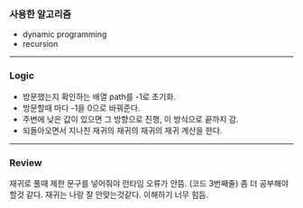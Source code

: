 ### 사용한 알고리즘
* dynamic programming
* recursion
_____________________________________________________
### Logic
* 방문했는지 확인하는 배열 path를 -1로 초기화.
* 방문할때 마다 -1을 0으로 바꿔준다.
* 주변에 낮은 값이 있으면 그 방향으로 진행, 이 방식으로 끝까지 감.
* 되돌아오면서 지나친 재귀의 재귀의 재귀의 재귀 계산을 한다.
_____________________________________________________
### Review
재귀로 풀때 제한 문구를 넣어줘야 런타임 오류가 안뜸. (코드 3번째줄)
좀 더 공부해야 할것 같다. 재귀는 나랑 잘 안맞는것같다. 이해하기 너무 힘듬.
